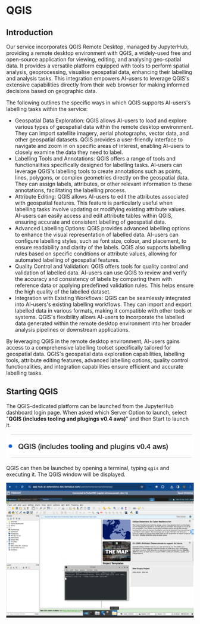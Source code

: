 # QGIS

## Introduction
Our service incorporates QGIS Remote Desktop, managed by JupyterHub, providing a remote desktop environment with QGIS, a widely-used free and open-source application for viewing, editing, and analysing geo-spatial data. It provides a versatile platform equipped with tools to perform spatial analysis, geoprocessing, visualise geospatial data, enhancing their labelling and analysis tasks. This integration empowers AI-users to leverage QGIS's extensive capabilities directly from their web browser for making informed decisions based on geographic data.

The following outlines the specific ways in which QGIS supports AI-users's labelling tasks within the service:

* Geospatial Data Exploration: QGIS allows AI-users to load and explore various types of geospatial data within the remote desktop environment. They can import satellite imagery, aerial photographs, vector data, and other geospatial datasets. QGIS provides a user-friendly interface to navigate and zoom in on specific areas of interest, enabling AI-users to closely examine the data they need to label.
* Labelling Tools and Annotations: QGIS offers a range of tools and functionalities specifically designed for labelling tasks. AI-users can leverage QGIS's labelling tools to create annotations such as points, lines, polygons, or complex geometries directly on the geospatial data. They can assign labels, attributes, or other relevant information to these annotations, facilitating the labelling process.
* Attribute Editing: QGIS allows AI-users to edit the attributes associated with geospatial features. This feature is particularly useful when labelling tasks involve updating or modifying existing attribute values. AI-users can easily access and edit attribute tables within QGIS, ensuring accurate and consistent labelling of geospatial data.
* Advanced Labelling Options: QGIS provides advanced labelling options to enhance the visual representation of labelled data. AI-users can configure labelling styles, such as font size, colour, and placement, to ensure readability and clarity of the labels. QGIS also supports labelling rules based on specific conditions or attribute values, allowing for automated labelling of geospatial features.
* Quality Control and Validation: QGIS offers tools for quality control and validation of labelled data. AI-users can use QGIS to review and verify the accuracy and consistency of labels by comparing them with reference data or applying predefined validation rules. This helps ensure the high quality of the labelled dataset.
* Integration with Existing Workflows: QGIS can be seamlessly integrated into AI-users's existing labelling workflows. They can import and export labelled data in various formats, making it compatible with other tools or systems. QGIS's flexibility allows AI-users to incorporate the labelled data generated within the remote desktop environment into her broader analysis pipelines or downstream applications.

By leveraging QGIS in the remote desktop environment, AI-users gains access to a comprehensive labelling toolset specifically tailored for geospatial data. QGIS's geospatial data exploration capabilities, labelling tools, attribute editing features, advanced labelling options, quality control functionalities, and integration capabilities ensure efficient and accurate labelling tasks.

## Starting QGIS
The QGIS-dedicated platform can be launched from the JupyterHub dashboard login page. When asked which Server Option to launch, select "**QGIS (includes tooling and plugings v0.4 aws)**" and then Start to launch it. 

![image](./imgs/login_choice_QGIS.png)

QGIS can then be launched by opening a terminal, typing `qgis` and executing it. The QGIS window will be displayed.

![image](./imgs/qgis.png)